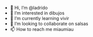 - 👋 Hi, I’m @ladrido
- 👀 I’m interested in dibujos 
- 🌱 I’m currently learning vivir
- 💞️ I’m looking to collaborate on salsas
- 📫 How to reach me miaumiau

<!---
ladrido/ladrido is a ✨ special ✨ repository because its `README.md` (this file) appears on your GitHub profile.
You can click the Preview link to take a look at your changes.
--->
